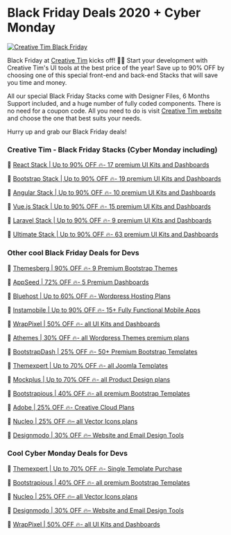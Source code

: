 # Black Friday Deals 2020 + Cyber Monday

[![Creative Tim Black Friday](https://i.imgur.com/LFtlD0u.png)](https://www.creative-tim.com/campaign?utm_medium=social&utm_source=github&utm_campaign=bf+2020+general)

Black Friday at [Creative Tim](https://www.creative-tim.com/campaign?utm_medium=social&utm_source=github&utm_campaign=bf+2020+general) kicks off! 🖤🖤
Start your development with Creative Tim's UI tools at the best price of the year! Save up to 90% OFF by choosing one of this special front-end and back-end Stacks that will save you time and money.

All our special Black Friday Stacks come with Designer Files, 6 Months Support included, and a huge number of fully coded components. There is no need for a coupon code. All you need to do is visit [Creative Tim website](https://www.creative-tim.com/campaign?utm_medium=social&utm_source=github&utm_campaign=bf+2020+general) and choose the one that best suits your needs.

Hurry up and grab our Black Friday deals!


### Creative Tim - Black Friday Stacks (Cyber Monday including)

🎁  [React Stack | Up to 90% OFF 🔥- 17 premium UI Kits and Dashboards](https://www.creative-tim.com/stacks/react-stack-bf?utm_medium=social&utm_source=github&utm_campaign=bf+2020+react)

🎁  [Bootstrap Stack | Up to 90% OFF 🔥- 19 premium UI Kits and Dashboards](https://www.creative-tim.com/stacks/bootstrap-stack-bf?utm_medium=social&utm_source=github&utm_campaign=bf+2020+bootstrap)

🎁  [Angular Stack | Up to 90% OFF 🔥- 10 premium UI Kits and Dashboards](https://www.creative-tim.com/stacks/angular-stack-bf?utm_medium=social&utm_source=github&utm_campaign=bf+2020+angular)

🎁  [Vue.js Stack | Up to 90% OFF 🔥- 15 premium UI Kits and Dashboards](https://www.creative-tim.com/stacks/vuejs-stack-bf?utm_medium=social&utm_source=github&utm_campaign=bf+2020+vuejs)

🎁  [Laravel Stack | Up to 90% OFF 🔥- 9 premium UI Kits and Dashboards](https://www.creative-tim.com/stacks/laravel-stack-bf?utm_medium=social&utm_source=github&utm_campaign=bf+2020+laravel)

🎁  [Ultimate Stack | Up to 90% OFF 🔥- 63 premium UI Kits and Dashboards](https://www.creative-tim.com/stacks/ultimate-stack-bf?utm_medium=social&utm_source=github&utm_campaign=bf+2020+ultimate)

### Other cool Black Friday Deals for Devs
🎁 [Themesberg | 90% OFF 🔥- 9 Premium Bootstrap Themes](https://a.paddle.com/v2/click/113942/122967?link=3071)

🎁 [AppSeed | 72% OFF 🔥- 5 Premium Dashboards](https://appseed.us/bundles/black-friday)

🎁 [Bluehost | Up to 60% OFF 🔥- Wordpress Hosting Plans](https://www.bluehost.com/track/creativetim/)

🎁 [Instamobile | Up to 90% OFF 🔥- 15+ Fully Functional Mobile Apps](https://www.instamobile.io/)

🎁 [WrapPixel | 50% OFF 🔥- all UI Kits and Dashboards](https://www.wrappixel.com/)

🎁 [Athemes | 30% OFF 🔥- all Wordpress Themes premium plans](http://athemes.com/)

🎁 [BootstrapDash | 25% OFF 🔥- 50+ Premium Bootstrap Templates](https://www.bootstrapdash.com/)

🎁 [Themexpert | Up to 70% OFF 🔥- all Joomla Templates](https://www.themexpert.com/?utm_campaign=blackfriday2020&utm_medium=blog&utm_source=CreativeTim)

🎁 [Mockplus | Up to 70% OFF 🔥- all Product Design plans](http://www.mockplus.com/)

🎁 [Bootstrapious | 40% OFF 🔥- all premium Bootstrap Templates](https://bootstrapious.com/)

🎁 [Adobe | 25% OFF 🔥- Creative Cloud Plans](https://www.adobe.com/creativecloud.html)

🎁 [Nucleo | 25% OFF 🔥– all Vector Icons plans](https://nucleoapp.com/?ref=1712)

🎁 [Designmodo | 30% OFF 🔥– Website and Email Design Tools](https://designmodo.com/blackfriday/?u=4176)


### Cool Cyber Monday Deals for Devs

🎁 [Themexpert | Up to 70% OFF 🔥- Single Template Purchase](https://www.themexpert.com/?utm_campaign=blackfriday2020&utm_medium=blog&utm_source=CreativeTim)

🎁 [Bootstrapious | 40% OFF 🔥- all premium Bootstrap Templates](https://bootstrapious.com/)

🎁 [Nucleo | 25% OFF 🔥– all Vector Icons plans](https://nucleoapp.com/?ref=1712)

🎁 [Designmodo | 30% OFF 🔥– Website and Email Design Tools](https://designmodo.com/blackfriday/?u=4176)

🎁 [WrapPixel | 50% OFF 🔥- all UI Kits and Dashboards](https://www.wrappixel.com/)
